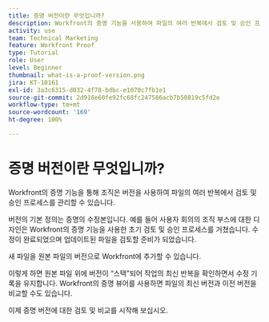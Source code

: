 ```yaml
---
title: 증명 버전이란 무엇입니까?
description: Workfront의 증명 기능을 사용하여 파일의 여러 반복에서 검토 및 승인 프로세스를 관리하는 데 있어 버전이 어떤 방식으로 도움이 되는지 살펴보십시오.
activity: use
team: Technical Marketing
feature: Workfront Proof
type: Tutorial
role: User
level: Beginner
thumbnail: what-is-a-proof-version.png
jira: KT-10161
exl-id: 3a3c6315-d032-4f78-bdbc-e1070c7fb1e1
source-git-commit: 2d916e60fe92fc68fc247586acb7b50819c5fd2e
workflow-type: tm+mt
source-wordcount: '169'
ht-degree: 100%

---
```


# 증명 버전이란 무엇입니까?

Workfront의 증명 기능을 통해 조직은 버전을 사용하여 파일의 여러 반복에서 검토 및 승인 프로세스를 관리할 수 있습니다.

버전의 기본 정의는 증명의 수정본입니다. 예를 들어 사용자 회의의 조직 부스에 대한 디자인은 Workfront의 증명 기능을 사용한 초기 검토 및 승인 프로세스를 거쳤습니다. 수정이 완료되었으며 업데이트된 파일을 검토할 준비가 되었습니다.

새 파일을 원본 파일의 버전으로 Workfront에 추가할 수 있습니다.

이렇게 하면 원본 파일 위에 버전이 “스택”되어 작업의 최신 반복을 확인하면서 수정 기록을 유지합니다. Workfront의 증명 뷰어를 사용하면 파일의 최신 버전과 이전 버전을 비교할 수도 있습니다.

이제 증명 버전에 대한 검토 및 비교를 시작해 보십시오.
